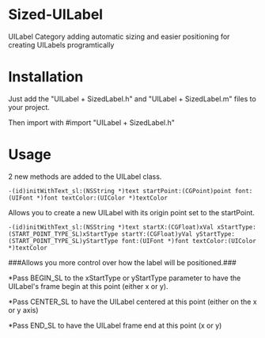 Sized-UILabel
=============

UILabel Category adding automatic sizing and easier positioning for creating UILabels programtically

Installation
=============
Just add the "UILabel + SizedLabel.h" and "UILabel + SizedLabel.m" files to your project.

Then import with #import "UILabel + SizedLabel.h"

Usage
=============
2 new methods are added to the UILabel class.

```
-(id)initWithText_sl:(NSString *)text startPoint:(CGPoint)point font:(UIFont *)font textColor:(UIColor *)textColor
```

Allows you to create a new UILabel with its origin point set to the startPoint.

```
-(id)initWithText_sl:(NSString *)text startX:(CGFloat)xVal xStartType:(START_POINT_TYPE_SL)xStartType startY:(CGFloat)yVal yStartType:(START_POINT_TYPE_SL)yStartType font:(UIFont *)font textColor:(UIColor *)textColor
```

###Allows you more control over how the label will be positioned.###

*Pass BEGIN_SL to the xStartType or yStartType parameter to have the UILabel's frame begin at this point (either x or y).

*Pass CENTER_SL to have the UILabel centered at this point (either on the x or y axis)

*Pass END_SL to have the UILabel frame end at this point (x or y)

